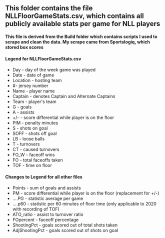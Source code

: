 ## This folder contains the file NLLFloorGameStats.csv, which contains all publicly available stats per game for NLL players
#### This file is derived from the Build folder which contains scripts I used to scrape and clean the data. My scrape came from Sportslogiq, which stored box scores

#### Legend for NLLFloorGameStats.csv
* Day - day of the week game was played
* Date - date of game
* Location - hosting team
* #- jersey number
* Name - player name
* Captain - denotes Captain and Alternate Captains
* Team - player's team
* G - goals
* A - assists
* +/- - score differential while player is on the floor
* PIM - penalty minutes
* S - shots on goal
* SOFF - shots off goal
* LB - loose balls
* T - turnovers
* CT - caused turnovers
* FO_W - faceoff wins
* FO - total faceoffs taken
* TOF - time on floor

#### Changes to Legend for all other files
* Points - sum of goals and assists
* PM - score differential while player is on the floor (replacement for +/-)
* ....PG - statistic average per game
* ....p60 - statistic per 60 minutes of floor time (only applicable to 2020 with recording of TOF)
* ATO_ratio - assist to turnover ratio
* FOpercent - faceoff percentage
* ShootingPct - goals scored out of total shots taken
* AdjShootingPct - goals scored out of shots on goal

